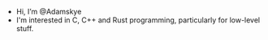 - Hi, I’m @Adamskye
- I'm interested in C, C++ and Rust programming, particularly for low-level stuff.
